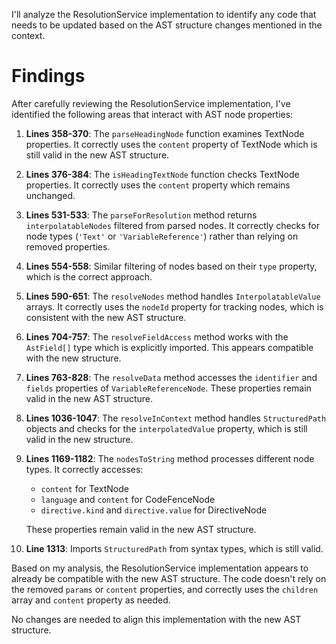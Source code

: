 I'll analyze the ResolutionService implementation to identify any code that needs to be updated based on the AST structure changes mentioned in the context.

# Findings

After carefully reviewing the ResolutionService implementation, I've identified the following areas that interact with AST node properties:

1. **Lines 358-370**: The `parseHeadingNode` function examines TextNode properties. It correctly uses the `content` property of TextNode which is still valid in the new AST structure.

2. **Lines 376-384**: The `isHeadingTextNode` function checks TextNode properties. It correctly uses the `content` property which remains unchanged.

3. **Lines 531-533**: The `parseForResolution` method returns `interpolatableNodes` filtered from parsed nodes. It correctly checks for node types (`'Text'` or `'VariableReference'`) rather than relying on removed properties.

4. **Lines 554-558**: Similar filtering of nodes based on their `type` property, which is the correct approach.

5. **Lines 590-651**: The `resolveNodes` method handles `InterpolatableValue` arrays. It correctly uses the `nodeId` property for tracking nodes, which is consistent with the new AST structure.

6. **Lines 704-757**: The `resolveFieldAccess` method works with the `AstField[]` type which is explicitly imported. This appears compatible with the new structure.

7. **Lines 763-828**: The `resolveData` method accesses the `identifier` and `fields` properties of `VariableReferenceNode`. These properties remain valid in the new AST structure.

8. **Lines 1036-1047**: The `resolveInContext` method handles `StructuredPath` objects and checks for the `interpolatedValue` property, which is still valid in the new structure.

9. **Lines 1169-1182**: The `nodesToString` method processes different node types. It correctly accesses:
   - `content` for TextNode
   - `language` and `content` for CodeFenceNode
   - `directive.kind` and `directive.value` for DirectiveNode
   
   These properties remain valid in the new AST structure.

10. **Line 1313**: Imports `StructuredPath` from syntax types, which is still valid.

Based on my analysis, the ResolutionService implementation appears to already be compatible with the new AST structure. The code doesn't rely on the removed `params` or `content` properties, and correctly uses the `children` array and `content` property as needed.

No changes are needed to align this implementation with the new AST structure.